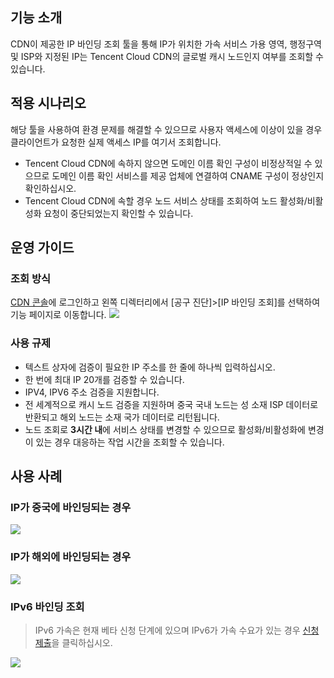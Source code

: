 ## 기능 소개
CDN이 제공한 IP 바인딩 조회 툴을 통해 IP가 위치한 가속 서비스 가용 영역, 행정구역 및 ISP와 지정된 IP는 Tencent Cloud CDN의 글로벌 캐시 노드인지 여부를 조회할 수 있습니다.
## 적용 시나리오
해당 툴을 사용하여 환경 문제를 해결할 수 있으므로 사용자 액세스에 이상이 있을 경우 클라이언트가 요청한 실제 액세스 IP를 여기서 조회합니다.
- Tencent Cloud CDN에 속하지 않으면 도메인 이름 확인 구성이 비정상적일 수 있으므로 도메인 이름 확인 서비스를 제공 업체에 연결하여 CNAME 구성이 정상인지 확인하십시오.
- Tencent Cloud CDN에 속할 경우 노드 서비스 상태를 조회하여 노드 활성화/비활성화 요청이 중단되었는지 확인할 수 있습니다.

## 운영 가이드
### 조회 방식
[CDN 콘솔](https://console.cloud.tencent.com/cdn)에 로그인하고 왼쪽 디렉터리에서 [공구 진단]>[IP 바인딩 조회]를 선택하여 기능 페이지로 이동합니다.
![](https://main.qcloudimg.com/raw/7c72a39a1c0f33e633057d02af9c3a6f.png)

### 사용 규제
- 텍스트 상자에 검증이 필요한 IP 주소를 한 줄에 하나씩 입력하십시오.
- 한 번에 최대 IP 20개를 검증할 수 있습니다.
- IPV4, IPV6 주소 검증을 지원합니다.
- 전 세계적으로 캐시 노드 검증을 지원하며 중국 국내 노드는 성 소재 ISP 데이터로 반환되고 해외 노드는 소재 국가 데이터로 리턴됩니다.
- 노드 조회로 **3시간 내**에 서비스 상태를 변경할 수 있으므로 활성화/비활성화에 변경이 있는 경우 대응하는 작업 시간을 조회할 수 있습니다.

## 사용 사례
### IP가 중국에 바인딩되는 경우
![](https://main.qcloudimg.com/raw/92a04bfdc0905c9be0465d3dc4825dd3.png)
### IP가 해외에 바인딩되는 경우
![](https://main.qcloudimg.com/raw/6a2e1b6f94362d5508ed98a52bd2d125.png)
### IPv6 바인딩 조회
> IPv6 가속은 현재 베타 신청 단계에 있으며 IPv6가 가속 수요가 있는 경우 [신청 제출](https://cloud.tencent.com/apply/p/own2eu41dg8)을 클릭하십시오.
>
![](https://main.qcloudimg.com/raw/7e88553e81f01e86fd4325c3d433fbca.png)







